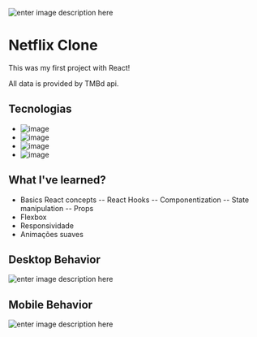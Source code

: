 ![enter image description here](https://github.com/pmenta/netflix-clone/blob/master/github/desktop-behavior.gif?raw=true)


# Netflix Clone

This was my first project with React!

All data is provided by TMBd api.

## Tecnologias

- ![image](https://img.shields.io/badge/HTML5-E34F26?style=for-the-badge&logo=html5&logoColor=white)
- ![image](https://img.shields.io/badge/CSS3-1572B6?style=for-the-badge&logo=css3&logoColor=white)
- ![image](https://img.shields.io/badge/JavaScript-323330?style=for-the-badge&logo=javascript&logoColor=F7DF1E)
- ![image](https://img.shields.io/badge/react%20-%2320232a.svg?&style=for-the-badge&logo=react&logoColor=%2361DAFB"/>)

## What I've learned?

-   Basics React concepts
--  React Hooks
--  Componentization
--  State manipulation
--  Props
-   Flexbox
-   Responsividade
-   Animações suaves

## [](https://github.com/pmenta/netflix-clone/blob/master/github/modal-desktop-behavior.gif?raw=true)Desktop Behavior

![enter image description here](https://github.com/pmenta/netflix-clone/blob/master/github/modal-desktop-behavior.gif?raw=true)

## [](https://github.com/pmenta/netflix-clone/blob/master/github/mobile-behavior.gif?raw=true)Mobile Behavior

![enter image description here](https://github.com/pmenta/netflix-clone/blob/master/github/mobile-behavior.gif?raw=true)
